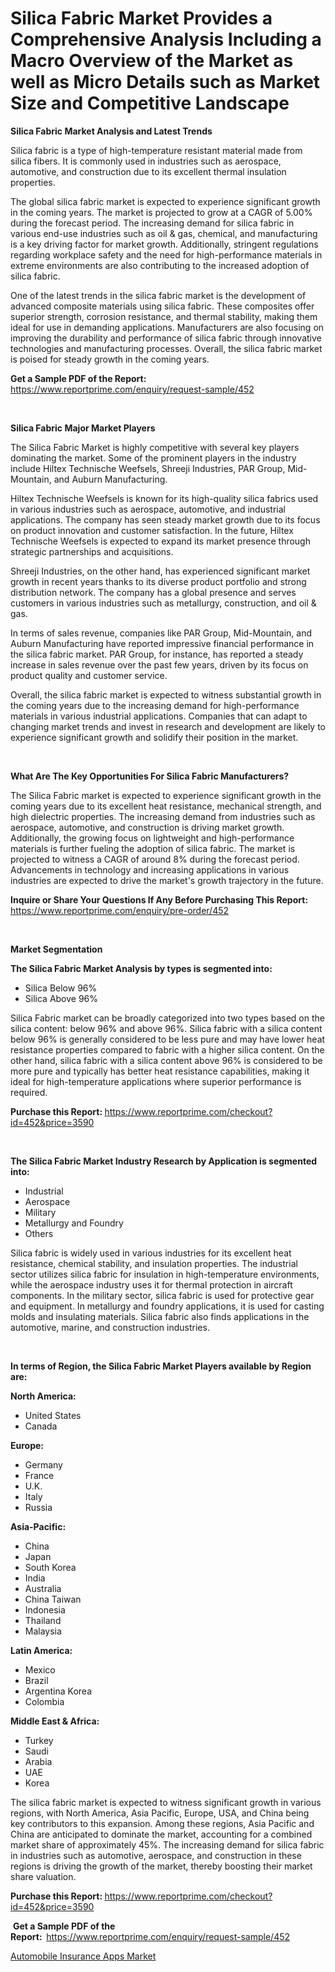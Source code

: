 <p><h1>Silica Fabric Market Provides a Comprehensive Analysis Including a Macro Overview of the Market as well as Micro Details such as Market Size and Competitive Landscape</h1></p><p><strong>Silica Fabric Market Analysis and Latest Trends</strong></p>
<p><p>Silica fabric is a type of high-temperature resistant material made from silica fibers. It is commonly used in industries such as aerospace, automotive, and construction due to its excellent thermal insulation properties.</p><p>The global silica fabric market is expected to experience significant growth in the coming years. The market is projected to grow at a CAGR of 5.00% during the forecast period. The increasing demand for silica fabric in various end-use industries such as oil & gas, chemical, and manufacturing is a key driving factor for market growth. Additionally, stringent regulations regarding workplace safety and the need for high-performance materials in extreme environments are also contributing to the increased adoption of silica fabric.</p><p>One of the latest trends in the silica fabric market is the development of advanced composite materials using silica fabric. These composites offer superior strength, corrosion resistance, and thermal stability, making them ideal for use in demanding applications. Manufacturers are also focusing on improving the durability and performance of silica fabric through innovative technologies and manufacturing processes. Overall, the silica fabric market is poised for steady growth in the coming years.</p></p>
<p><strong>Get a Sample PDF of the Report:&nbsp;</strong> <a href="https://www.reportprime.com/enquiry/request-sample/452">https://www.reportprime.com/enquiry/request-sample/452</a></p>
<p>&nbsp;</p>
<p><strong>Silica Fabric Major Market Players</strong></p>
<p><p>The Silica Fabric Market is highly competitive with several key players dominating the market. Some of the prominent players in the industry include Hiltex Technische Weefsels, Shreeji Industries, PAR Group, Mid-Mountain, and Auburn Manufacturing. </p><p>Hiltex Technische Weefsels is known for its high-quality silica fabrics used in various industries such as aerospace, automotive, and industrial applications. The company has seen steady market growth due to its focus on product innovation and customer satisfaction. In the future, Hiltex Technische Weefsels is expected to expand its market presence through strategic partnerships and acquisitions.</p><p>Shreeji Industries, on the other hand, has experienced significant market growth in recent years thanks to its diverse product portfolio and strong distribution network. The company has a global presence and serves customers in various industries such as metallurgy, construction, and oil & gas.</p><p>In terms of sales revenue, companies like PAR Group, Mid-Mountain, and Auburn Manufacturing have reported impressive financial performance in the silica fabric market. PAR Group, for instance, has reported a steady increase in sales revenue over the past few years, driven by its focus on product quality and customer service.</p><p>Overall, the silica fabric market is expected to witness substantial growth in the coming years due to the increasing demand for high-performance materials in various industrial applications. Companies that can adapt to changing market trends and invest in research and development are likely to experience significant growth and solidify their position in the market.</p></p>
<p>&nbsp;</p>
<p><strong>What Are The Key Opportunities For Silica Fabric Manufacturers?</strong></p>
<p><p>The Silica Fabric market is expected to experience significant growth in the coming years due to its excellent heat resistance, mechanical strength, and high dielectric properties. The increasing demand from industries such as aerospace, automotive, and construction is driving market growth. Additionally, the growing focus on lightweight and high-performance materials is further fueling the adoption of silica fabric. The market is projected to witness a CAGR of around 8% during the forecast period. Advancements in technology and increasing applications in various industries are expected to drive the market's growth trajectory in the future.</p></p>
<p><strong>Inquire or Share Your Questions If Any Before Purchasing This Report:</strong> <a href="https://www.reportprime.com/enquiry/pre-order/452">https://www.reportprime.com/enquiry/pre-order/452</a></p>
<p>&nbsp;</p>
<p><strong>Market Segmentation</strong></p>
<p><strong>The Silica Fabric Market Analysis by types is segmented into:</strong></p>
<p><ul><li>Silica Below 96%</li><li>Silica Above 96%</li></ul></p>
<p><p>Silica Fabric market can be broadly categorized into two types based on the silica content: below 96% and above 96%. Silica fabric with a silica content below 96% is generally considered to be less pure and may have lower heat resistance properties compared to fabric with a higher silica content. On the other hand, silica fabric with a silica content above 96% is considered to be more pure and typically has better heat resistance capabilities, making it ideal for high-temperature applications where superior performance is required.</p></p>
<p><strong>Purchase this Report:&nbsp;</strong><a href="https://www.reportprime.com/checkout?id=452&price=3590">https://www.reportprime.com/checkout?id=452&price=3590</a></p>
<p>&nbsp;</p>
<p><strong>The Silica Fabric Market Industry Research by Application is segmented into:</strong></p>
<p><ul><li>Industrial</li><li>Aerospace</li><li>Military</li><li>Metallurgy and Foundry</li><li>Others</li></ul></p>
<p><p>Silica fabric is widely used in various industries for its excellent heat resistance, chemical stability, and insulation properties. The industrial sector utilizes silica fabric for insulation in high-temperature environments, while the aerospace industry uses it for thermal protection in aircraft components. In the military sector, silica fabric is used for protective gear and equipment. In metallurgy and foundry applications, it is used for casting molds and insulating materials. Silica fabric also finds applications in the automotive, marine, and construction industries.</p></p>
<p>&nbsp;</p>
<p><strong>In terms of Region, the Silica Fabric Market Players available by Region are:</strong></p>
<p>
    <p> <strong> North America: </strong>
        <ul>
            <li>United States</li>
            <li>Canada</li>
        </ul>
        </p> 
    <p> <strong> Europe: </strong>
        <ul>
            <li>Germany</li>
            <li>France</li>
            <li>U.K.</li>
            <li>Italy</li>
            <li>Russia</li>
        </ul>
        </p> 
    <p> <strong> Asia-Pacific: </strong>
        <ul>
            <li>China</li>
            <li>Japan</li>
            <li>South Korea</li>
            <li>India</li>
            <li>Australia</li>
            <li>China Taiwan</li>
            <li>Indonesia</li>
            <li>Thailand</li>
            <li>Malaysia</li>
        </ul>
        </p> 
    <p> <strong> Latin America: </strong>
        <ul>
            <li>Mexico</li>
            <li>Brazil</li>
            <li>Argentina Korea</li>
            <li>Colombia</li>
        </ul>
        </p> 
    <p> <strong> Middle East & Africa: </strong>
        <ul>
            <li>Turkey</li>
            <li>Saudi</li>
            <li>Arabia</li>
            <li>UAE</li>
            <li>Korea</li>
        </ul>
    </p>
    </p>
<p><p>The silica fabric market is expected to witness significant growth in various regions, with North America, Asia Pacific, Europe, USA, and China being key contributors to this expansion. Among these regions, Asia Pacific and China are anticipated to dominate the market, accounting for a combined market share of approximately 45%. The increasing demand for silica fabric in industries such as automotive, aerospace, and construction in these regions is driving the growth of the market, thereby boosting their market share valuation.</p></p>
<p><strong>Purchase this Report: </strong><a href="https://www.reportprime.com/checkout?id=452&price=3590">https://www.reportprime.com/checkout?id=452&price=3590</a></p>
<p>&nbsp;<strong>Get a Sample PDF of the Report:&nbsp;&nbsp;</strong><a href="https://www.reportprime.com/enquiry/request-sample/452">https://www.reportprime.com/enquiry/request-sample/452</a></p>
<p><strong></strong></p>
<p><p><a href="https://crocus-run-b5a.notion.site/Automobile-Insurance-Apps-Market-Research-Report-Reveals-The-Latest-Trends-And-Opportunities-of-this-89e299eb0f424da1b8f4dc0f744899cb">Automobile Insurance Apps Market</a></p></p>